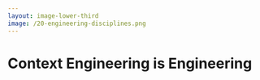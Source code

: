 ```yaml
---
layout: image-lower-third
image: /20-engineering-disciplines.png
---
```


# Context Engineering is Engineering

<!--

**Speaker Notes:**
Main message: Context Engineering is a legitimate engineering discipline requiring systematic rigor and expertise

- Engineering discipline
- Same rigor
- Core expertise

*Transition: So what does this mean for engineers who want to stay relevant?*

...

Here's the crucial point: Context Engineering is engineering. It's not a soft skill or a nice-to-have. It's a core engineering discipline that requires the same rigor and expertise as any other engineering practice. Traditional engineering is about building systems that work reliably and efficiently. Context Engineering is about providing information that enables intelligent systems to work effectively. Both require deep understanding, systematic thinking, and continuous refinement. Both are essential for success in their respective domains.

-->
